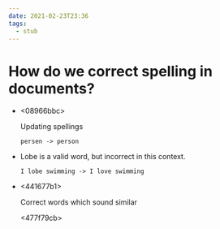 ```yaml
---
date: 2021-02-23T23:36
tags: 
  - stub
---
```


# How do we correct spelling in documents?

- <08966bbc> 

    Updating spellings

    ```
    persen -> person
    ```

- <b1f98b6f> 

    Lobe is a valid word, but incorrect in this context.

    ```
    I lobe swimming -> I love swimming
    ```

- <441677b1> 

  Correct words which sound similar
  
  <477f79cb> 

